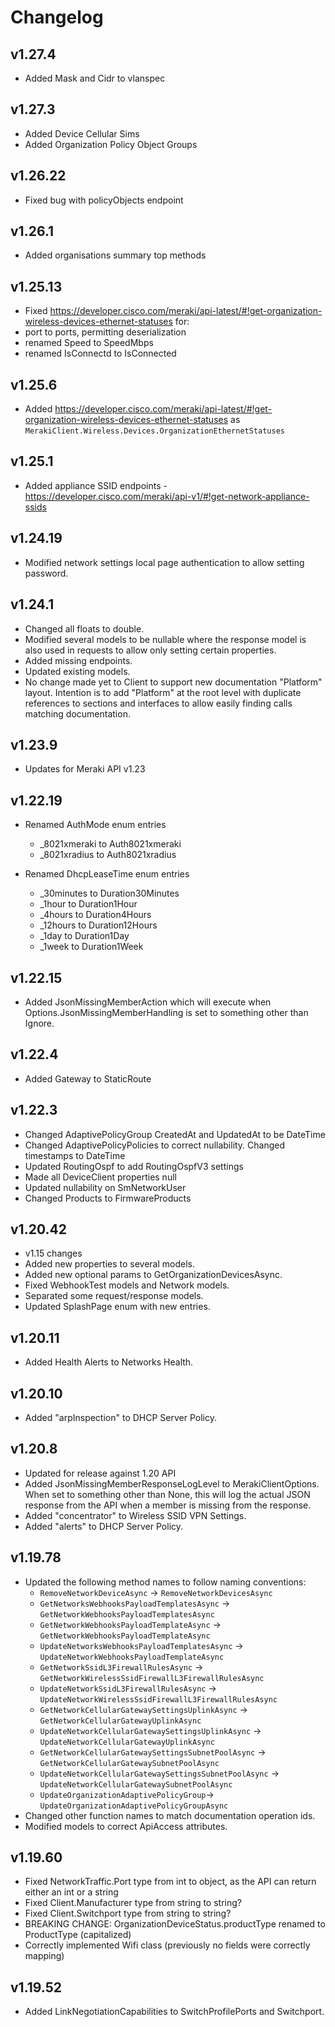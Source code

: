 ﻿# Changelog

## v1.27.4
  - Added Mask and Cidr to vlanspec

## v1.27.3
  - Added Device Cellular Sims
  - Added Organization Policy Object Groups

## v1.26.22
  - Fixed bug with policyObjects endpoint

## v1.26.1
  - Added organisations summary top methods

## v1.25.13
  - Fixed https://developer.cisco.com/meraki/api-latest/#!get-organization-wireless-devices-ethernet-statuses for:
  - port to ports, permitting deserialization
  - renamed Speed to SpeedMbps
  - renamed IsConnectd to IsConnected

## v1.25.6
  - Added https://developer.cisco.com/meraki/api-latest/#!get-organization-wireless-devices-ethernet-statuses 
as `MerakiClient.Wireless.Devices.OrganizationEthernetStatuses`

## v1.25.1
  - Added appliance SSID endpoints - https://developer.cisco.com/meraki/api-v1/#!get-network-appliance-ssids

## v1.24.19
  - Modified network settings local page authentication to allow setting password.

## v1.24.1
  - Changed all floats to double.
  - Modified several models to be nullable where the response model is also used in requests to allow only setting certain properties.
  - Added missing endpoints.
  - Updated existing models.
  - No change made yet to Client to support new documentation "Platform" layout.
Intention is to add "Platform" at the root level with duplicate references to sections and interfaces to allow easily finding calls matching documentation.

## v1.23.9
  - Updates for Meraki API v1.23

## v1.22.19
  - Renamed AuthMode enum entries
    - _8021xmeraki to Auth8021xmeraki
    - _8021xradius to Auth8021xradius
	
  - Renamed DhcpLeaseTime enum entries
    - _30minutes to Duration30Minutes
    - _1hour to Duration1Hour
    - _4hours to Duration4Hours
    - _12hours to Duration12Hours
    - _1day to Duration1Day
    - _1week to Duration1Week

## v1.22.15
  - Added JsonMissingMemberAction which will execute when Options.JsonMissingMemberHandling is set to something other than Ignore.

## v1.22.4
  - Added Gateway to StaticRoute

## v1.22.3
  - Changed AdaptivePolicyGroup CreatedAt and UpdatedAt to be DateTime
  - Changed AdaptivePolicyPolicies to correct nullability. Changed timestamps to DateTime
  - Updated RoutingOspf to add RoutingOspfV3 settings
  - Made all DeviceClient properties null
  - Updated nullability on SmNetworkUser
  - Changed Products to FirmwareProducts

## v1.20.42
  - v1.15 changes
  - Added new properties to several models.
  - Added new optional params to GetOrganizationDevicesAsync.
  - Fixed WebhookTest models and Network models.
  - Separated some request/response models.
  - Updated SplashPage enum with new entries.

## v1.20.11
  - Added Health Alerts to Networks Health.

## v1.20.10
  - Added "arpInspection" to DHCP Server Policy.

## v1.20.8
  - Updated for release against 1.20 API
  - Added JsonMissingMemberResponseLogLevel to MerakiClientOptions. When set to something other than None, this will log the actual JSON response from the API when a member is missing from the response.
  - Added "concentrator" to Wireless SSID VPN Settings.
  - Added "alerts" to DHCP Server Policy.

## v1.19.78
  - Updated the following method names to follow naming conventions:
    - `RemoveNetworkDeviceAsync` -> `RemoveNetworkDevicesAsync`
    - `GetNetworksWebhooksPayloadTemplatesAsync` -> `GetNetworkWebhooksPayloadTemplatesAsync`
    - `GetNetworkWebhooksPayloadTemplateAsync` -> `GetNetworkWebhooksPayloadTemplateAsync`
    - `UpdateNetworksWebhooksPayloadTemplatesAsync` -> `UpdateNetworkWebhooksPayloadTemplateAsync`
    - `GetNetworkSsidL3FirewallRulesAsync` -> `GetNetworkWirelessSsidFirewallL3FirewallRulesAsync`
    - `UpdateNetworkSsidL3FirewallRulesAsync` -> `UpdateNetworkWirelessSsidFirewallL3FirewallRulesAsync`
    - `GetNetworkCellularGatewaySettingsUplinkAsync` -> `GetNetworkCellularGatewayUplinkAsync`
    - `UpdateNetworkCellularGatewaySettingsUplinkAsync` -> `UpdateNetworkCellularGatewayUplinkAsync`
    - `GetNetworkCellularGatewaySettingsSubnetPoolAsync` -> `GetNetworkCellularGatewaySubnetPoolAsync`
    - `UpdateNetworkCellularGatewaySettingsSubnetPoolAsync` -> `UpdateNetworkCellularGatewaySubnetPoolAsync`
    - `UpdateOrganizationAdaptivePolicyGroup`-> `UpdateOrganizationAdaptivePolicyGroupAsync`
  - Changed other function names to match documentation operation ids.
  - Modified models to correct ApiAccess attributes.

## v1.19.60
  - Fixed NetworkTraffic.Port type from int to object, as the API can return either an int or a string
  - Fixed Client.Manufacturer type from string to string?
  - Fixed Client.Switchport type from string to string?
  - BREAKING CHANGE: OrganizationDeviceStatus.productType renamed to ProductType (capitalized)
  - Correctly implemented Wifi class (previously no fields were correctly mapping)

## v1.19.52
  - Added LinkNegotiationCapabilities to SwitchProfilePorts and Switchport.
